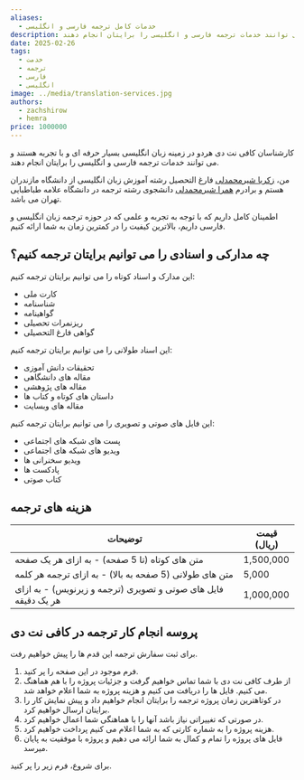 ```yaml
---
aliases:
  - خدمات کامل ترجمه فارسی و انگلیسی
description: کارشناسان کافی نت دی هردو در زمینه زبان انگلیسی بسیار حرفه ای و با تجربه هستند و می توانند خدمات ترجمه فارسی و انگلیسی را برایتان انجام دهند.
date: 2025-02-26
tags:
  - خدمت
  - ترجمه
  - فارسی
  - انگلیسی
image: ../media/translation-services.jpg
authors:
  - zachshirow
  - hemra
price: 1000000
---
```


کارشناسان کافی نت دی هردو در زمینه زبان انگلیسی بسیار حرفه ای و با تجربه هستند و می توانند خدمات ترجمه فارسی و انگلیسی را برایتان انجام دهند. 

من، [زکریا شیرمحمدلی](../authors/zachshirow.md) فارغ التحصیل رشته آموزش زبان انگلیسی از دانشگاه مازندران هستم و برادرم [همرا شیرمحمدلی](../authors/hemra.md) دانشجوی رشته ترجمه در دانشگاه علامه طباطبایی تهران می باشد. 

اطمینان کامل داریم که با توجه به تجربه و علمی که در حوزه ترجمه زبان انگلیسی و فارسی داریم، بالاترین کیفیت را در کمترین زمان به شما ارائه کنیم.

## چه مدارکی و اسنادی را می توانیم برایتان ترجمه کنیم؟

این مدارک و اسناد کوتاه را می توانیم برایتان ترجمه کنیم: 

- کارت ملی
- شناسنامه
- گواهینامه
- ریزنمرات تحصیلی
- گواهی فارغ التحصیلی

این اسناد طولانی را می توانیم برایتان ترجمه کنیم: 

- تحقیقات دانش آموزی
- مقاله های دانشگاهی
- مقاله های پژوهشی
- داستان های کوتاه و کتاب ها
- مقاله های وبسایت

این فایل های صوتی و تصویری را می توانیم برایتان ترجمه کنیم:

- پست های شبکه های اجتماعی
- ویدیو های شبکه های اجتماعی
- ویدیو سخنرانی ها
- پادکست ها
- کتاب صوتی

## هزینه های ترجمه

| توضیحات                                                        | قیمت (ریال) |
| -------------------------------------------------------------- | ----------- |
| متن های کوتاه (تا 5 صفحه) - به ازای هر یک صفحه                 | 1,500,000   |
| متن های طولانی (5 صفحه به بالا) - به ازای ترجمه هر کلمه        | 5,000       |
| فایل های صوتی و تصویری (ترجمه و زیرنویس) - به ازای هر یک دقیقه | 1,000,000   |

## پروسه انجام کار ترجمه در کافی نت دی

برای ثبت سفارش ترجمه این قدم ها را پیش خواهیم رفت. 

1. فرم موجود در این صفحه را پر کنید. 
2. از طرف کافی نت دی با شما تماس خواهیم گرفت و جزئیات پروژه را با هم هماهنگ می کنیم. فایل ها را دریافت می کنیم و هزینه پروژه به شما اعلام خواهد شد.
3. در کوتاهترین زمان پروژه ترجمه را برایتان انجام خواهیم داد و پیش نمایش کار را برایتان ارسال خواهیم کرد. 
4. در صورتی که تغییراتی نیاز باشد آنها را با هماهنگی شما اعمال خواهیم کرد.
5. هزینه پروژه را به شماره کارتی که به شما اعلام می کنیم پرداخت خواهیم کرد.
6. فایل های پروژه را تمام و کمال به شما ارائه می دهیم و پروژه با موفقیت به پایان میرسد.

برای شروع، فرم زیر را پر کنید. 

